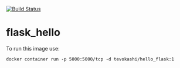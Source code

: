 

[![Build Status](https://dev.azure.com/stevan0539/test/_apis/build/status/build%20and%20push?branchName=master)](https://dev.azure.com/stevan0539/test/_build/latest?definitionId=1&branchName=master)
    
# flask_hello

To run this image use:

```docker container run -p 5000:5000/tcp -d tevokashi/hello_flask:1```
